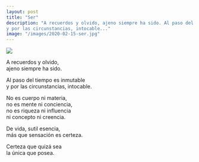 ```yaml
---
layout: post
title: "Ser"
description: "A recuerdos y olvido, ajeno siempre ha sido. Al paso del tiempo es inmutable  
y por las circunstancias, intocable..."
image: "/images/2020-02-15-ser.jpg"
---
```


<img src="{{page.image | prepend: site.baseurl}}" class="round">

A recuerdos y olvido,  
ajeno siempre ha sido.

Al paso del tiempo es inmutable  
y por las circunstancias, intocable.

No es cuerpo ni materia,  
no es mente ni conciencia,  
no es riqueza ni influencia  
ni concepto ni creencia.

De vida, sutil esencia,  
más que sensación
es certeza.

Certeza que quizá sea  
la única que posea.